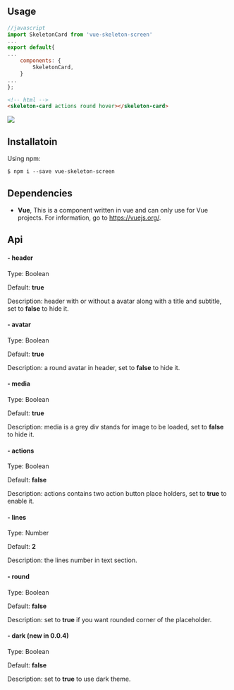 ## Usage

```javascript
//javascript
import SkeletonCard from 'vue-skeleton-screen'
...
export default{
...
	components: {
    	SkeletonCard,
	}
...
};
```



```html
<!-- html -->
<skeleton-card actions round hover></skeleton-card>
```

<img src="https://i.imgur.com/UXpuhbs.png">


## Installatoin

Using npm:

```shell
$ npm i --save vue-skeleton-screen
```

## Dependencies

- **Vue**, This is a component written in vue and can only use for Vue projects. For information, go to https://vuejs.org/.

## Api

#### - header

Type: Boolean

Default: **true**

Description: header with or without a avatar along with a title and subtitle, set to **false** to hide it.

#### - avatar

Type: Boolean

Default: **true**

Description: a round avatar in header, set to **false** to hide it.

#### - media

Type: Boolean

Default: **true**

Description: media is a grey div stands for image to be loaded, set to **false** to hide it.

#### - actions

Type: Boolean

Default: **false**

Description: actions contains two action button place holders, set to **true** to enable it.

#### - lines

Type: Number

Default: **2**

Description: the lines number in text section.

#### - round

Type: Boolean

Default: **false**

Description: set to **true** if you want rounded corner of the placeholder.

#### - dark (new in 0.0.4)

Type: Boolean

Default: **false**

Description: set to **true** to use dark theme.

